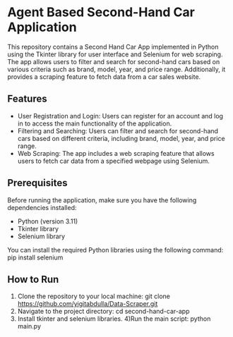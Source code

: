 # Agent Based Second-Hand Car Application

This repository contains a Second Hand Car App implemented in Python using the Tkinter library for user interface and Selenium for web scraping. The app allows users to filter and search for second-hand cars based on various criteria such as brand, model, year, and price range. Additionally, it provides a scraping feature to fetch data from a car sales website.

## Features

- User Registration and Login: Users can register for an account and log in to access the main functionality of the application.
- Filtering and Searching: Users can filter and search for second-hand cars based on different criteria, including brand, model, year, and price range.
- Web Scraping: The app includes a web scraping feature that allows users to fetch car data from a specified webpage using Selenium.

## Prerequisites

Before running the application, make sure you have the following dependencies installed:

- Python (version 3.11)
- Tkinter library
- Selenium library

You can install the required Python libraries using the following command:
pip install selenium

## How to Run
1) Clone the repository to your local machine:
    git clone https://github.com/yigitabdulla/Data-Scraper.git
2) Navigate to the project directory:
    cd second-hand-car-app
3) Install tkinter and selenium libraries.
4)Run the main script:
    python main.py
